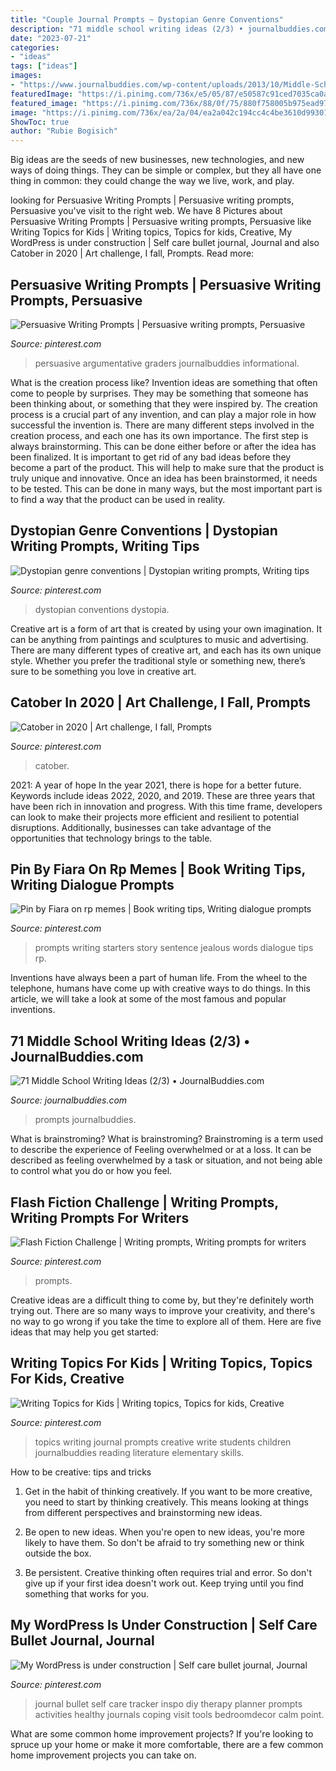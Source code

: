 ```yaml
---
title: "Couple Journal Prompts ~ Dystopian Genre Conventions"
description: "71 middle school writing ideas (2/3) • journalbuddies.com"
date: "2023-07-21"
categories:
- "ideas"
tags: ["ideas"]
images:
- "https://www.journalbuddies.com/wp-content/uploads/2013/10/Middle-School-Writing-Ideas-LP.jpg"
featuredImage: "https://i.pinimg.com/736x/e5/05/87/e50587c91ced7035ca0a8b0fdc40f9a1.jpg"
featured_image: "https://i.pinimg.com/736x/88/0f/75/880f758005b975ead9755bff28b5e2cf.jpg"
image: "https://i.pinimg.com/736x/ea/2a/04/ea2a042c194cc4c4be3610d9930135d1.jpg"
ShowToc: true
author: "Rubie Bogisich"
---
```



Big ideas are the seeds of new businesses, new technologies, and new ways of doing things. They can be simple or complex, but they all have one thing in common: they could change the way we live, work, and play.

	

		
looking for Persuasive Writing Prompts | Persuasive writing prompts, Persuasive you've visit to the right web. We have 8 Pictures about Persuasive Writing Prompts | Persuasive writing prompts, Persuasive like Writing Topics for Kids | Writing topics, Topics for kids, Creative, My WordPress is under construction | Self care bullet journal, Journal and also Catober in 2020 | Art challenge, I fall, Prompts. Read more:
		
    
## Persuasive Writing Prompts | Persuasive Writing Prompts, Persuasive

<img loading=lazy src="https://i.pinimg.com/736x/9f/0b/6e/9f0b6e464c4092a8b5e49a2dafbbf806.jpg" onerror="this.onerror=null;this.src='https://tse1.mm.bing.net/th?id=OIP.AdA91OyHpoZGJNYkda8bVwAAAA&amp;pid=15.1';" alt="Persuasive Writing Prompts | Persuasive writing prompts, Persuasive">

_Source: pinterest.com_

>persuasive argumentative graders journalbuddies informational. 

	

What is the creation process like?
Invention ideas are something that often come to people by surprises. They may be something that someone has been thinking about, or something that they were inspired by. The creation process is a crucial part of any invention, and can play a major role in how successful the invention is. There are many different steps involved in the creation process, and each one has its own importance. 
The first step is always brainstorming. This can be done either before or after the idea has been finalized. It is important to get rid of any bad ideas before they become a part of the product. This will help to make sure that the product is truly unique and innovative. Once an idea has been brainstormed, it needs to be tested. This can be done in many ways, but the most important part is to find a way that the product can be used in reality.

    
## Dystopian Genre Conventions | Dystopian Writing Prompts, Writing Tips

<img loading=lazy src="https://i.pinimg.com/736x/a0/24/3f/a0243fb80aeb9c7ca91620bcc4e4ec89.jpg" onerror="this.onerror=null;this.src='https://tse2.mm.bing.net/th?id=OIP.25Uk_eESqNX0vQsKJXZz1gHaLC&amp;pid=15.1';" alt="Dystopian genre conventions | Dystopian writing prompts, Writing tips">

_Source: pinterest.com_

>dystopian conventions dystopia. 

	

Creative art is a form of art that is created by using your own imagination. It can be anything from paintings and sculptures to music and advertising. There are many different types of creative art, and each has its own unique style. Whether you prefer the traditional style or something new, there’s sure to be something you love in creative art.

    
## Catober In 2020 | Art Challenge, I Fall, Prompts

<img loading=lazy src="https://i.pinimg.com/736x/88/0f/75/880f758005b975ead9755bff28b5e2cf.jpg" onerror="this.onerror=null;this.src='https://tse1.mm.bing.net/th?id=OIP.TyuNRkzX1vb15T0oedz4eQHaHa&amp;pid=15.1';" alt="Catober in 2020 | Art challenge, I fall, Prompts">

_Source: pinterest.com_

>catober. 

	

2021: A year of hope
In the year 2021, there is hope for a better future. Keywords include ideas 2022, 2020, and 2019. These are three years that have been rich in innovation and progress. With this time frame, developers can look to make their projects more efficient and resilient to potential disruptions. Additionally, businesses can take advantage of the opportunities that technology brings to the table.

    
## Pin By Fiara On Rp Memes | Book Writing Tips, Writing Dialogue Prompts

<img loading=lazy src="https://i.pinimg.com/736x/ba/6d/f9/ba6df9d11b4c848a51a0d66db5e9191b.jpg" onerror="this.onerror=null;this.src='https://tse4.mm.bing.net/th?id=OIP.KXn4GSDLhVyz81x9qLw-LwHaNJ&amp;pid=15.1';" alt="Pin by Fiara on rp memes | Book writing tips, Writing dialogue prompts">

_Source: pinterest.com_

>prompts writing starters story sentence jealous words dialogue tips rp. 

	

Inventions have always been a part of human life. From the wheel to the telephone, humans have come up with creative ways to do things. In this article, we will take a look at some of the most famous and popular inventions.

    
## 71 Middle School Writing Ideas (2/3) • JournalBuddies.com

<img loading=lazy src="https://www.journalbuddies.com/wp-content/uploads/2013/10/Middle-School-Writing-Ideas-LP.jpg" onerror="this.onerror=null;this.src='https://tse1.mm.bing.net/th?id=OIP.pdx_b6vVMZ16jr7FZ0Lw1wHaPj&amp;pid=15.1';" alt="71 Middle School Writing Ideas (2/3) • JournalBuddies.com">

_Source: journalbuddies.com_

>prompts journalbuddies. 

	

What is brainstroming?
What is brainstroming? Brainstroming is a term used to describe the experience of Feeling overwhelmed or at a loss. It can be described as feeling overwhelmed by a task or situation, and not being able to control what you do or how you feel.

    
## Flash Fiction Challenge | Writing Prompts, Writing Prompts For Writers

<img loading=lazy src="https://i.pinimg.com/736x/ea/2a/04/ea2a042c194cc4c4be3610d9930135d1.jpg" onerror="this.onerror=null;this.src='https://tse2.mm.bing.net/th?id=OIP.crRYO81Zv1XMeIiV367FEgHaKh&amp;pid=15.1';" alt="Flash Fiction Challenge | Writing prompts, Writing prompts for writers">

_Source: pinterest.com_

>prompts. 

	

Creative ideas are a difficult thing to come by, but they're definitely worth trying out. There are so many ways to improve your creativity, and there's no way to go wrong if you take the time to explore all of them. Here are five ideas that may help you get started: 

    
## Writing Topics For Kids | Writing Topics, Topics For Kids, Creative

<img loading=lazy src="https://i.pinimg.com/736x/e5/05/87/e50587c91ced7035ca0a8b0fdc40f9a1.jpg" onerror="this.onerror=null;this.src='https://tse1.mm.bing.net/th?id=OIP.zZmScLkOkpixH5I_JYtK9QHaUv&amp;pid=15.1';" alt="Writing Topics for Kids | Writing topics, Topics for kids, Creative">

_Source: pinterest.com_

>topics writing journal prompts creative write students children journalbuddies reading literature elementary skills. 

	

How to be creative: tips and tricks
1. Get in the habit of thinking creatively. If you want to be more creative, you need to start by thinking creatively. This means looking at things from different perspectives and brainstorming new ideas.
2. Be open to new ideas. When you're open to new ideas, you're more likely to have them. So don't be afraid to try something new or think outside the box.

3. Be persistent. Creative thinking often requires trial and error. So don't give up if your first idea doesn't work out. Keep trying until you find something that works for you.

    
## My WordPress Is Under Construction | Self Care Bullet Journal, Journal

<img loading=lazy src="https://i.pinimg.com/736x/e8/66/c3/e866c361d53ca4eb6b22bed26cda71e8.jpg" onerror="this.onerror=null;this.src='https://tse3.mm.bing.net/th?id=OIP.iRmyJNqDQw4l8JLt8tYJeAHaJ4&amp;pid=15.1';" alt="My WordPress is under construction | Self care bullet journal, Journal">

_Source: pinterest.com_

>journal bullet self care tracker inspo diy therapy planner prompts activities healthy journals coping visit tools bedroomdecor calm point. 

	

What are some common home improvement projects?
If you're looking to spruce up your home or make it more comfortable, there are a few common home improvement projects you can take on.

